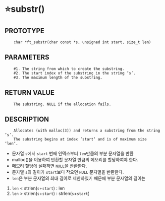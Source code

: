 
⭐substr()
===================

PROTOTYPE
----------
        char *ft_substr(char const *s, unsigned int start, size_t len)
        
PARAMETERS
----------
        #1. The string from which to create the substring.
        #2. The start index of the substring in the string ’s’.
        #3. The maximum length of the substring.
        
RETURN VALUE
-----------
        The substring. NULL if the allocation fails.

DESCRIPTION
-----------
        Allocates (with malloc(3)) and returns a substring from the string ’s’.
        The substring begins at index ’start’ and is of maximum size ’len’.

* 문자열 `s`에서 `start` 번째 인덱스부터 `len`만큼의 부분 문자열을 반환
* malloc()을 이용하여 반환할 문자열 만큼의 메모리를 할당하여야 한다.
* 메모리 할당에 실패하면 `NULL`을 반환한다.
* 문자열 `s`의 길이가 `start`보다 작으면 `NULL` 문자열을 반환한다.
* `len`은 부분 문자열의 최대 길이로 제한하였기 때문에 부분 문자열의 길이는

1. `len` < strlen(`s`+`start`) :  len
2. `len` > strlen(`s`+`start`) :  strlen(`s`+`start`)

</br>
</br>
</br>
</br>
</br>
